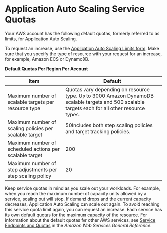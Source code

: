 # Application Auto Scaling Service Quotas<a name="application-auto-scaling-limits"></a>

Your AWS account has the following default quotas, formerly referred to as limits, for Application Auto Scaling\. 

To request an increase, use the [Application Auto Scaling Limits form](https://console.aws.amazon.com/support/home#/case/create?issueType=service-limit-increase&limitType=service-code-application-auto-scaling)\. Make sure that you specify the type of resource with your request for an increase, for example, Amazon ECS or DynamoDB\.


**Default Quotas Per Region Per Account**  

| Item | Default | 
| --- | --- | 
| Maximum number of scalable targets per resource type |  Quotas vary depending on resource type\.  Up to 3000 Amazon DynamoDB scalable targets and 500 scalable targets each for all other resource types\.  | 
| Maximum number of scaling policies per scalable target  | 50Includes both step scaling policies and target tracking policies\. | 
| Maximum number of scheduled actions per scalable target | 200 | 
| Maximum number of step adjustments per step scaling policy | 20 | 

Keep service quotas in mind as you scale out your workloads\. For example, when you reach the maximum number of capacity units allowed by a service, scaling out will stop\. If demand drops and the current capacity decreases, Application Auto Scaling can scale out again\. To avoid reaching this service quota limit again, you can request an increase\. Each service has its own default quotas for the maximum capacity of the resource\. For information about the default quotas for other AWS services, see [Service Endpoints and Quotas](https://docs.aws.amazon.com/general/latest/gr/aws-service-information.html) in the *Amazon Web Services General Reference*\. 